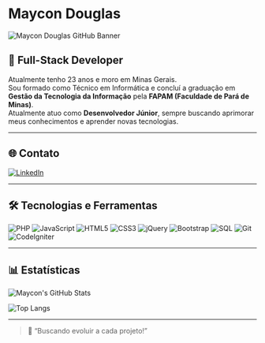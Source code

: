# Maycon Douglas

![Maycon Douglas GitHub Banner](https://capsule-render.vercel.app/api?type=waving&color=gradient&height=100&section=header&text=Maycon%20Douglas&fontSize=30&fontAlign=50&fontColor=fff)

## 🚀 Full-Stack Developer  

Atualmente tenho 23 anos e moro em Minas Gerais.  
Sou formado como Técnico em Informática e concluí a graduação em **Gestão da Tecnologia da Informação** pela **FAPAM (Faculdade de Pará de Minas)**.  
Atualmente atuo como **Desenvolvedor Júnior**, sempre buscando aprimorar meus conhecimentos e aprender novas tecnologias.

---

## 🌐 Contato  
[![LinkedIn](https://img.shields.io/badge/-LinkedIn-0A66C2?style=for-the-badge&logo=linkedin&logoColor=white)](https://www.linkedin.com/in/maycon-santos-a2bb4524a/?utm_source=share&utm_campaign=share_via&utm_content=profile&utm_medium=android_app)

---

## 🛠️ Tecnologias e Ferramentas  

![PHP](https://img.shields.io/badge/-PHP-777BB4?style=flat&logo=php&logoColor=white)
![JavaScript](https://img.shields.io/badge/-JavaScript-F7DF1E?style=flat&logo=javascript&logoColor=black)
![HTML5](https://img.shields.io/badge/-HTML5-E34F26?style=flat&logo=html5&logoColor=white)
![CSS3](https://img.shields.io/badge/-CSS3-1572B6?style=flat&logo=css3&logoColor=white)
![jQuery](https://img.shields.io/badge/-jQuery-0769AD?style=flat&logo=jquery&logoColor=white)
![Bootstrap](https://img.shields.io/badge/-Bootstrap-7952B3?style=flat&logo=bootstrap&logoColor=white)
![SQL](https://img.shields.io/badge/-SQL-4479A1?style=flat&logo=mysql&logoColor=white)
![Git](https://img.shields.io/badge/-Git-F05032?style=flat&logo=git&logoColor=white)
![CodeIgniter](https://img.shields.io/badge/-CodeIgniter-EF4223?style=flat&logo=codeigniter&logoColor=white)

---

## 📊 Estatísticas  

![Maycon's GitHub Stats](https://github-readme-stats.vercel.app/api?username=maycondouglas&show_icons=true&theme=github_dark&locale=pt-br)

![Top Langs](https://github-readme-stats.vercel.app/api/top-langs/?username=maycondouglas&layout=compact&theme=github_dark)

---

> 💬 “Buscando evoluir a cada projeto!”
